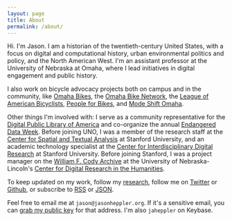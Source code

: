 ```yaml
---
layout: page
title: About
permalink: /about/
---
```


Hi. I'm Jason. I am a historian of the twentieth-century United States, with a focus on digital and computational history, urban environmental politics and policy, and the North American West. I'm an assistant professor at the University of Nebraska at Omaha, where I lead initiatives in digital engagement and public history.

I also work on bicycle advocacy projects both on campus and in the community, like [Omaha Bikes](https://omahabikes.org/), the [Omaha Bike Network](http://livewellomaha.org/), the [League of American Bicyclists](http://bikeleague.org/), [People for Bikes](http://peopleforbikes.org), and [Mode Shift Omaha](https://modeshiftomaha.org/).

Other things I'm involved with: I serve as a community representative for the [Digital Public Library of America](https://dp.la/) and co-organize the annual [Endangered Data Week](http://endangereddataweek.org). Before joining UNO, I was a member of the research staff at the [Center for Spatial and Textual Analysis](http://cesta.stanford.edu) at Stanford University, and an academic technology specialist at the [Center for Interdisciplinary Digital Research](http://cidr.stanford.edu) at Stanford University. Before joining Stanford, I was a project manager on the [William F. Cody Archive](http://codyarchive.org) at the University of Nebraska-Lincoln's [Center for Digital Research in the Humanities](http://cdrh.unl.edu).

To keep updated on my work, follow my [research](/research/), follow me on [Twitter](http://twitter.com/jaheppler) or [Github](http://github.com/hepplerj), or subscribe to [RSS](https://jasonheppler.org/feed.xml) or [JSON](https://jasonheppler.org/feed.json).

Feel free to email me at `jason@jasonheppler.org`. If it's a sensitive email, you can [grab my public key](https://jasonheppler.org/jasonheppler.asc) for that address. I'm also `jaheppler` on Keybase.

